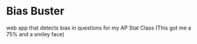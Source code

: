 # Bias Buster

web app that detects bias in questions for my AP Stat Class
(This got me a 75% and a smiley face)
